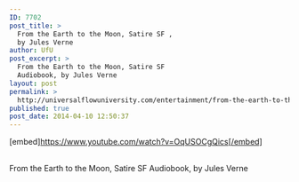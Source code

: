 ```yaml
---
ID: 7702
post_title: >
  From the Earth to the Moon, Satire SF ,
  by Jules Verne
author: UfU
post_excerpt: >
  From the Earth to the Moon, Satire SF
  Audiobook, by Jules Verne
layout: post
permalink: >
  http://universalflowuniversity.com/entertainment/from-the-earth-to-the-moon-satire-sf-by-jules-verne/
published: true
post_date: 2014-04-10 12:50:37
---
```

[embed]https://www.youtube.com/watch?v=OqUSOCgQics[/embed]</br></br>
<p>From the Earth to the Moon, Satire SF Audiobook, by Jules Verne</p>
